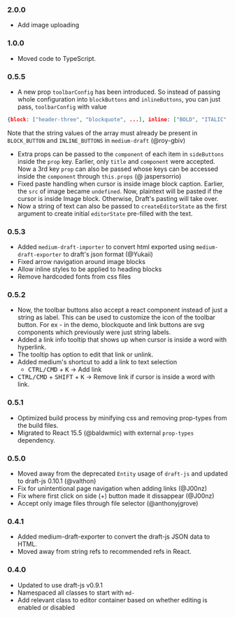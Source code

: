 ### 2.0.0

- Add image uploading

### 1.0.0

- Moved code to TypeScript.

### 0.5.5

- A new prop `toolbarConfig` has been introduced. So instead of passing whole configuration into `blockButtons` and `inlineButtons`, you can just pass, `toolbarConfig` with value
```json
{block: ["header-three", "blockquote", ...], inline: ["BOLD", "ITALIC", "UNDERLINE", "hyperlink"]}
```
Note that the string values of the array must already be present in `BLOCK_BUTTON` and `INLINE_BUTTONS` in `medium-draft` (@roy-gbiv)

- Extra props can be passed to the `component` of each item in `sideButtons` inside the `prop` key. Earlier, only `title` and `component` were accepted. Now a 3rd key `prop` can also be passed whose keys can be accessed inside the `component` through `this.props` (@ jaspersorrio)
- Fixed paste handling when cursor is inside image block caption. Earlier, the `src` of image became `undefined`. Now, plaintext will be pasted if the cursor is inside Image block. Otherwise, Draft's pasting will take over.
- Now a string of text can also be passed to `createEditorState` as the first argument to create initial `editorState` pre-filled with the text.

### 0.5.3

- Added `medium-draft-importer` to convert html exported using `medium-draft-exporter` to draft's json format (@Yukaii)
- Fixed arrow navigation around image blocks
- Allow inline styles to be applied to heading blocks
- Remove hardcoded fonts from css files

### 0.5.2

- Now, the toolbar buttons also accept a react component instead of just a string as label.
  This can be used to customize the icon of the toolbar button. For ex - in the
  demo, blockquote and link buttons are svg components which previously were
  just string labels.
- Added a link info tooltip that shows up when cursor is inside a word with hyperlink.
- The tooltip has option to edit that link or unlink.
- Added medium's shortcut to add a link to text selection
    - <kbd>CTRL/CMD</kbd> + <kbd>K</kbd> -> Add link
- <kbd>CTRL/CMD</kbd> + <kbd>SHIFT</kbd> + <kbd>K</kbd> -> Remove link if cursor is inside a word with link.

### 0.5.1

- Optimized build process by minifying css and removing prop-types from the build files.
- Migrated to React 15.5 (@baldwmic) with external `prop-types` dependency.

### 0.5.0

- Moved away from the deprecated `Entity` usage of `draft-js` and updated to draft-js 0.10.1 (@valthon)
- Fix for unintentional page navigation when adding links (@J00nz)
- Fix where first click on side (+) button made it dissappear (@J00nz)
- Accept only image files through file selector (@anthonyjgrove)

### 0.4.1

- Added medium-draft-exporter to convert the draft-js JSON data to HTML.
- Moved away from string refs to recommended refs in React.

### 0.4.0

- Updated to use draft-js v0.9.1
- Namespaced all classes to start with `md-`
- Add relevant class to editor container based on whether editing is enabled or disabled
